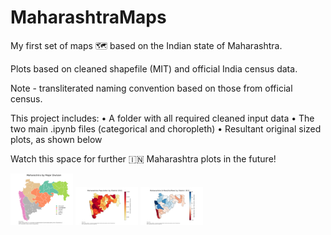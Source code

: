 # MaharashtraMaps
My first set of maps 🗺️ based on the Indian state of Maharashtra.

Plots based on cleaned shapefile (MIT) and official India census data.

Note - transliterated naming convention based on those from official census.

This project includes:
•	A folder with all required cleaned input data
•	The two main .ipynb files (categorical and choropleth)
•	Resultant original sized plots, as shown below

Watch this space for further 🇮🇳 Maharashtra plots in the future!

<p float="left">
  <img src="/nell_maha_div_pop.png" width="100" />
  <img src="/nell_maha_pop1.png" width="100" /> 
  <img src="/nell_maha_pop2.png" width="100" />
</p>

